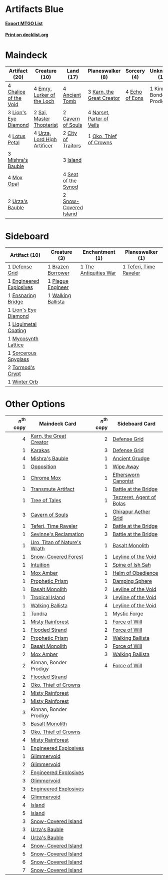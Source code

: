 # Artifacts Blue

#### [Export MTGO List](../collection/Artifacts%20Blue/Artifacts%20Blue.txt)
#### [Print on decklist.org](http://decklist.org/?deckmain=4%09Ancient%20Tomb%0A2%09Cavern%20of%20Souls%0A4%09Chalice%20of%20the%20Void%0A2%09City%20of%20Traitors%0A4%09Echo%20of%20Eons%0A4%09Emry,%20Lurker%20of%20the%20Loch%0A3%09Island%0A3%09Karn,%20the%20Great%20Creator%0A1%09Kinnan,%20Bonder%20Prodigy%0A3%09Lion's%20Eye%20Diamond%0A4%09Lotus%20Petal%0A3%09Mishra's%20Bauble%0A4%09Mox%20Opal%0A4%09Narset,%20Parter%20of%20Veils%0A1%09Oko,%20Thief%20of%20Crowns%0A2%09Sai,%20Master%20Thopterist%0A4%09Seat%20of%20the%20Synod%0A2%09Snow-Covered%20Island%0A2%09Urza's%20Bauble%0A4%09Urza,%20Lord%20High%20Artificer&deckside=1%09Brazen%20Borrower%0A1%09Defense%20Grid%0A1%09Engineered%20Explosives%0A1%09Ensnaring%20Bridge%0A1%09Lion's%20Eye%20Diamond%0A1%09Liquimetal%20Coating%0A1%09Mycosynth%20Lattice%0A1%09Plague%20Engineer%0A1%09Sorcerous%20Spyglass%0A1%09Teferi,%20Time%20Raveler%0A1%09The%20Antiquities%20War%0A2%09Tormod's%20Crypt%0A1%09Walking%20Ballista%0A1%09Winter%20Orb)
# Maindeck

|                                         Artifact (20)                                          |                                            Creature (10)                                             |                                           Land (17)                                            |                                          Planeswalker (8)                                          |                                       Sorcery (4)                                       |      Unknown (1)       |
|------------------------------------------------------------------------------------------------|------------------------------------------------------------------------------------------------------|------------------------------------------------------------------------------------------------|----------------------------------------------------------------------------------------------------|-----------------------------------------------------------------------------------------|------------------------|
|4 [Chalice of the Void](http://gatherer.wizards.com/Pages/Card/Details.aspx?multiverseid=442211)|4 [Emry, Lurker of the Loch](http://gatherer.wizards.com/Pages/Card/Details.aspx?multiverseid=473005) |4 [Ancient Tomb](http://gatherer.wizards.com/Pages/Card/Details.aspx?multiverseid=409567)       |3 [Karn, the Great Creator](http://gatherer.wizards.com/Pages/Card/Details.aspx?multiverseid=460928)|4 [Echo of Eons](http://gatherer.wizards.com/Pages/Card/Details.aspx?multiverseid=463995)|1 Kinnan, Bonder Prodigy|
|3 [Lion's Eye Diamond](http://gatherer.wizards.com/Pages/Card/Details.aspx?multiverseid=3255)   |2 [Sai, Master Thopterist](http://gatherer.wizards.com/Pages/Card/Details.aspx?multiverseid=447205)   |2 [Cavern of Souls](http://gatherer.wizards.com/Pages/Card/Details.aspx?multiverseid=278058)    |4 [Narset, Parter of Veils](http://gatherer.wizards.com/Pages/Card/Details.aspx?multiverseid=460988)|                                                                                         |                        |
|4 [Lotus Petal](http://gatherer.wizards.com/Pages/Card/Details.aspx?multiverseid=420602)        |4 [Urza, Lord High Artificer](http://gatherer.wizards.com/Pages/Card/Details.aspx?multiverseid=464024)|2 [City of Traitors](http://gatherer.wizards.com/Pages/Card/Details.aspx?multiverseid=6168)     |1 [Oko, Thief of Crowns](http://gatherer.wizards.com/Pages/Card/Details.aspx?multiverseid=473159)   |                                                                                         |                        |
|3 [Mishra's Bauble](http://gatherer.wizards.com/Pages/Card/Details.aspx?multiverseid=122122)    |                                                                                                      |3 [Island](http://gatherer.wizards.com/Pages/Card/Details.aspx?multiverseid=439857)             |                                                                                                    |                                                                                         |                        |
|4 [Mox Opal](http://gatherer.wizards.com/Pages/Card/Details.aspx?multiverseid=397719)           |                                                                                                      |4 [Seat of the Synod](http://gatherer.wizards.com/Pages/Card/Details.aspx?multiverseid=420940)  |                                                                                                    |                                                                                         |                        |
|2 [Urza's Bauble](http://gatherer.wizards.com/Pages/Card/Details.aspx?multiverseid=3818)        |                                                                                                      |2 [Snow-Covered Island](http://gatherer.wizards.com/Pages/Card/Details.aspx?multiverseid=121130)|                                                                                                    |                                                                                         |                        |


# Sideboard

|                                          Artifact (10)                                          |                                        Creature (3)                                         |                                        Enchantment (1)                                         |                                        Planeswalker (1)                                         |
|-------------------------------------------------------------------------------------------------|---------------------------------------------------------------------------------------------|------------------------------------------------------------------------------------------------|-------------------------------------------------------------------------------------------------|
|1 [Defense Grid](http://gatherer.wizards.com/Pages/Card/Details.aspx?multiverseid=45481)         |1 [Brazen Borrower](http://gatherer.wizards.com/Pages/Card/Details.aspx?multiverseid=473001) |1 [The Antiquities War](http://gatherer.wizards.com/Pages/Card/Details.aspx?multiverseid=442930)|1 [Teferi, Time Raveler](http://gatherer.wizards.com/Pages/Card/Details.aspx?multiverseid=461148)|
|1 [Engineered Explosives](http://gatherer.wizards.com/Pages/Card/Details.aspx?multiverseid=50139)|1 [Plague Engineer](http://gatherer.wizards.com/Pages/Card/Details.aspx?multiverseid=464049) |                                                                                                |                                                                                                 |
|1 [Ensnaring Bridge](http://gatherer.wizards.com/Pages/Card/Details.aspx?multiverseid=15866)     |1 [Walking Ballista](http://gatherer.wizards.com/Pages/Card/Details.aspx?multiverseid=423848)|                                                                                                |                                                                                                 |
|1 [Lion's Eye Diamond](http://gatherer.wizards.com/Pages/Card/Details.aspx?multiverseid=3255)    |                                                                                             |                                                                                                |                                                                                                 |
|1 [Liquimetal Coating](http://gatherer.wizards.com/Pages/Card/Details.aspx?multiverseid=389578)  |                                                                                             |                                                                                                |                                                                                                 |
|1 [Mycosynth Lattice](http://gatherer.wizards.com/Pages/Card/Details.aspx?multiverseid=446209)   |                                                                                             |                                                                                                |                                                                                                 |
|1 [Sorcerous Spyglass](http://gatherer.wizards.com/Pages/Card/Details.aspx?multiverseid=435407)  |                                                                                             |                                                                                                |                                                                                                 |
|2 [Tormod's Crypt](http://gatherer.wizards.com/Pages/Card/Details.aspx?multiverseid=389723)      |                                                                                             |                                                                                                |                                                                                                 |
|1 [Winter Orb](http://gatherer.wizards.com/Pages/Card/Details.aspx?multiverseid=643)             |                                                                                             |                                                                                                |                                                                                                 |


# Other Options

|*n*<sup>th</sup> copy|                                             Maindeck Card                                             |*n*<sup>th</sup> copy|                                          Sideboard Card                                           |
|--------------------:|-------------------------------------------------------------------------------------------------------|--------------------:|---------------------------------------------------------------------------------------------------|
|                    4|[Karn, the Great Creator](http://gatherer.wizards.com/Pages/Card/Details.aspx?multiverseid=460928)     |                    2|[Defense Grid](http://gatherer.wizards.com/Pages/Card/Details.aspx?multiverseid=45481)             |
|                    1|[Karakas](http://gatherer.wizards.com/Pages/Card/Details.aspx?multiverseid=413782)                     |                    3|[Defense Grid](http://gatherer.wizards.com/Pages/Card/Details.aspx?multiverseid=45481)             |
|                    4|[Mishra's Bauble](http://gatherer.wizards.com/Pages/Card/Details.aspx?multiverseid=122122)             |                    1|[Ancient Grudge](http://gatherer.wizards.com/Pages/Card/Details.aspx?multiverseid=235600)          |
|                    1|[Opposition](http://gatherer.wizards.com/Pages/Card/Details.aspx?multiverseid=15796)                   |                    1|[Wipe Away](http://gatherer.wizards.com/Pages/Card/Details.aspx?multiverseid=118911)               |
|                    1|[Chrome Mox](http://gatherer.wizards.com/Pages/Card/Details.aspx?multiverseid=413761)                  |                    1|[Ethersworn Canonist](http://gatherer.wizards.com/Pages/Card/Details.aspx?multiverseid=174931)     |
|                    1|[Transmute Artifact](http://gatherer.wizards.com/Pages/Card/Details.aspx?multiverseid=1047)            |                    1|[Battle at the Bridge](http://gatherer.wizards.com/Pages/Card/Details.aspx?multiverseid=423720)    |
|                    1|[Tree of Tales](http://gatherer.wizards.com/Pages/Card/Details.aspx?multiverseid=205312)               |                    1|[Tezzeret, Agent of Bolas](http://gatherer.wizards.com/Pages/Card/Details.aspx?multiverseid=214065)|
|                    3|[Cavern of Souls](http://gatherer.wizards.com/Pages/Card/Details.aspx?multiverseid=278058)             |                    1|[Ghirapur Aether Grid](http://gatherer.wizards.com/Pages/Card/Details.aspx?multiverseid=398517)    |
|                    1|[Teferi, Time Raveler](http://gatherer.wizards.com/Pages/Card/Details.aspx?multiverseid=461148)        |                    2|[Battle at the Bridge](http://gatherer.wizards.com/Pages/Card/Details.aspx?multiverseid=423720)    |
|                    1|[Sevinne's Reclamation](http://gatherer.wizards.com/Pages/Card/Details.aspx?multiverseid=470551)       |                    3|[Battle at the Bridge](http://gatherer.wizards.com/Pages/Card/Details.aspx?multiverseid=423720)    |
|                    1|[Uro, Titan of Nature's Wrath](http://gatherer.wizards.com/Pages/Card/Details.aspx?multiverseid=476480)|                    1|[Basalt Monolith](http://gatherer.wizards.com/Pages/Card/Details.aspx?multiverseid=599)            |
|                    1|[Snow-Covered Forest](http://gatherer.wizards.com/Pages/Card/Details.aspx?multiverseid=121192)         |                    1|[Leyline of the Void](http://gatherer.wizards.com/Pages/Card/Details.aspx?multiverseid=107682)     |
|                    1|[Intuition](http://gatherer.wizards.com/Pages/Card/Details.aspx?multiverseid=4707)                     |                    1|[Spine of Ish Sah](http://gatherer.wizards.com/Pages/Card/Details.aspx?multiverseid=376514)        |
|                    1|[Mox Amber](http://gatherer.wizards.com/Pages/Card/Details.aspx?multiverseid=443112)                   |                    1|[Helm of Obedience](http://gatherer.wizards.com/Pages/Card/Details.aspx?multiverseid=3047)         |
|                    1|[Prophetic Prism](http://gatherer.wizards.com/Pages/Card/Details.aspx?multiverseid=442218)             |                    1|[Damping Sphere](http://gatherer.wizards.com/Pages/Card/Details.aspx?multiverseid=443101)          |
|                    1|[Basalt Monolith](http://gatherer.wizards.com/Pages/Card/Details.aspx?multiverseid=599)                |                    2|[Leyline of the Void](http://gatherer.wizards.com/Pages/Card/Details.aspx?multiverseid=107682)     |
|                    1|[Tropical Island](http://gatherer.wizards.com/Pages/Card/Details.aspx?multiverseid=884)                |                    3|[Leyline of the Void](http://gatherer.wizards.com/Pages/Card/Details.aspx?multiverseid=107682)     |
|                    1|[Walking Ballista](http://gatherer.wizards.com/Pages/Card/Details.aspx?multiverseid=423848)            |                    4|[Leyline of the Void](http://gatherer.wizards.com/Pages/Card/Details.aspx?multiverseid=107682)     |
|                    1|[Tundra](http://gatherer.wizards.com/Pages/Card/Details.aspx?multiverseid=885)                         |                    1|[Mystic Forge](http://gatherer.wizards.com/Pages/Card/Details.aspx?multiverseid=466987)            |
|                    1|[Misty Rainforest](http://gatherer.wizards.com/Pages/Card/Details.aspx?multiverseid=405102)            |                    1|[Force of Will](http://gatherer.wizards.com/Pages/Card/Details.aspx?multiverseid=3107)             |
|                    1|[Flooded Strand](http://gatherer.wizards.com/Pages/Card/Details.aspx?multiverseid=405098)              |                    2|[Force of Will](http://gatherer.wizards.com/Pages/Card/Details.aspx?multiverseid=3107)             |
|                    2|[Prophetic Prism](http://gatherer.wizards.com/Pages/Card/Details.aspx?multiverseid=442218)             |                    2|[Walking Ballista](http://gatherer.wizards.com/Pages/Card/Details.aspx?multiverseid=423848)        |
|                    2|[Basalt Monolith](http://gatherer.wizards.com/Pages/Card/Details.aspx?multiverseid=599)                |                    3|[Force of Will](http://gatherer.wizards.com/Pages/Card/Details.aspx?multiverseid=3107)             |
|                    2|[Mox Amber](http://gatherer.wizards.com/Pages/Card/Details.aspx?multiverseid=443112)                   |                    3|[Walking Ballista](http://gatherer.wizards.com/Pages/Card/Details.aspx?multiverseid=423848)        |
|                    2|Kinnan, Bonder Prodigy                                                                                 |                    4|[Force of Will](http://gatherer.wizards.com/Pages/Card/Details.aspx?multiverseid=3107)             |
|                    2|[Flooded Strand](http://gatherer.wizards.com/Pages/Card/Details.aspx?multiverseid=405098)              |                     |                                                                                                   |
|                    2|[Oko, Thief of Crowns](http://gatherer.wizards.com/Pages/Card/Details.aspx?multiverseid=473159)        |                     |                                                                                                   |
|                    2|[Misty Rainforest](http://gatherer.wizards.com/Pages/Card/Details.aspx?multiverseid=405102)            |                     |                                                                                                   |
|                    3|[Misty Rainforest](http://gatherer.wizards.com/Pages/Card/Details.aspx?multiverseid=405102)            |                     |                                                                                                   |
|                    3|Kinnan, Bonder Prodigy                                                                                 |                     |                                                                                                   |
|                    3|[Basalt Monolith](http://gatherer.wizards.com/Pages/Card/Details.aspx?multiverseid=599)                |                     |                                                                                                   |
|                    3|[Oko, Thief of Crowns](http://gatherer.wizards.com/Pages/Card/Details.aspx?multiverseid=473159)        |                     |                                                                                                   |
|                    4|[Misty Rainforest](http://gatherer.wizards.com/Pages/Card/Details.aspx?multiverseid=405102)            |                     |                                                                                                   |
|                    1|[Engineered Explosives](http://gatherer.wizards.com/Pages/Card/Details.aspx?multiverseid=50139)        |                     |                                                                                                   |
|                    1|[Glimmervoid](http://gatherer.wizards.com/Pages/Card/Details.aspx?multiverseid=370425)                 |                     |                                                                                                   |
|                    2|[Glimmervoid](http://gatherer.wizards.com/Pages/Card/Details.aspx?multiverseid=370425)                 |                     |                                                                                                   |
|                    2|[Engineered Explosives](http://gatherer.wizards.com/Pages/Card/Details.aspx?multiverseid=50139)        |                     |                                                                                                   |
|                    3|[Glimmervoid](http://gatherer.wizards.com/Pages/Card/Details.aspx?multiverseid=370425)                 |                     |                                                                                                   |
|                    3|[Engineered Explosives](http://gatherer.wizards.com/Pages/Card/Details.aspx?multiverseid=50139)        |                     |                                                                                                   |
|                    4|[Glimmervoid](http://gatherer.wizards.com/Pages/Card/Details.aspx?multiverseid=370425)                 |                     |                                                                                                   |
|                    4|[Island](http://gatherer.wizards.com/Pages/Card/Details.aspx?multiverseid=439857)                      |                     |                                                                                                   |
|                    5|[Island](http://gatherer.wizards.com/Pages/Card/Details.aspx?multiverseid=439857)                      |                     |                                                                                                   |
|                    3|[Snow-Covered Island](http://gatherer.wizards.com/Pages/Card/Details.aspx?multiverseid=121130)         |                     |                                                                                                   |
|                    3|[Urza's Bauble](http://gatherer.wizards.com/Pages/Card/Details.aspx?multiverseid=3818)                 |                     |                                                                                                   |
|                    4|[Urza's Bauble](http://gatherer.wizards.com/Pages/Card/Details.aspx?multiverseid=3818)                 |                     |                                                                                                   |
|                    4|[Snow-Covered Island](http://gatherer.wizards.com/Pages/Card/Details.aspx?multiverseid=121130)         |                     |                                                                                                   |
|                    5|[Snow-Covered Island](http://gatherer.wizards.com/Pages/Card/Details.aspx?multiverseid=121130)         |                     |                                                                                                   |
|                    6|[Snow-Covered Island](http://gatherer.wizards.com/Pages/Card/Details.aspx?multiverseid=121130)         |                     |                                                                                                   |
|                    7|[Snow-Covered Island](http://gatherer.wizards.com/Pages/Card/Details.aspx?multiverseid=121130)         |                     |                                                                                                   |

